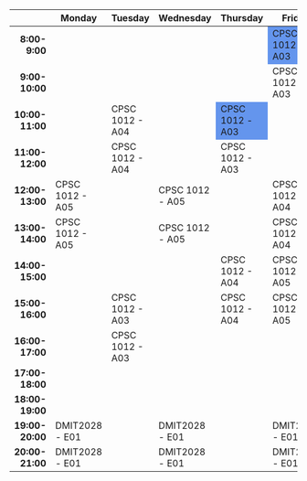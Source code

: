 
 <table>
  <thead>
    <tr>
      <th></th>
      <th>Monday</th>
      <th>Tuesday</th>
      <th>Wednesday</th>
      <th>Thursday</th>
      <th>Friday</th>
    </tr>
  </thead>
  <tbody>
    <tr>
     <td align = right><strong>8:00-9:00</strong></td>
      <td> </td>
      <td> </td>
      <td> </td>
      <td> </td>
      <td style="background-color:#6495ed">CPSC 1012 - A03</td> 
    </tr>
    <tr>
     <td align = right><strong>9:00-10:00</strong></td>
      <td> </td>
      <td> </td>
      <td> </td>
      <td> </td>
      <td>CPSC 1012 - A03</td>
    </tr>
    <tr>
     <td align = right><strong>10:00-11:00</strong></td>
      <td> </td>
      <td>CPSC 1012 - A04</td>
      <td> </td>
      <td style="background-color:#6495ed">CPSC 1012 - A03</td> 
      <td> </td>
    </tr>
    <tr>
     <td align = right><strong>11:00-12:00</strong></td>
      <td> </td>
      <td>CPSC 1012 - A04</td>
      <td> </td>
      <td>CPSC 1012 - A03</td>
      <td> </td>
    </tr>
    <tr>
     <td align = right><strong>12:00-13:00</strong></td>
      <td>CPSC 1012 - A05</td>
      <td> </td>
      <td>CPSC 1012 - A05</td>
      <td> </td>
      <td>CPSC 1012 - A04</td>
    </tr>
    <tr>
     <td align = right><strong>13:00-14:00</strong></td>
      <td>CPSC 1012 - A05</td>
      <td> </td>
      <td>CPSC 1012 - A05</td>
      <td> </td>
      <td>CPSC 1012 - A04</td>
    </tr>
    <tr>
     <td align = right><strong>14:00-15:00</strong></td>
      <td> </td>
      <td> </td>
      <td> </td>
      <td>CPSC 1012 - A04</td>
      <td>CPSC 1012 - A05</td>
    </tr>
    <tr>
     <td align = right><strong>15:00-16:00</strong></td>
      <td> </td>
      <td>CPSC 1012 - A03</td>
      <td> </td>
      <td>CPSC 1012 - A04</td>
      <td>CPSC 1012 - A05</td>
    </tr>
    <tr>
     <td align = right><strong>16:00-17:00</strong></td>
      <td> </td>
      <td>CPSC 1012 - A03</td>
      <td> </td>
      <td> </td>
      <td> </td>
    </tr>
    <tr>
     <td align = right><strong>17:00-18:00</strong></td>
      <td> </td>
      <td> </td>
      <td> </td>
      <td> </td>
      <td> </td>
    </tr>
    <tr>
     <td align = right><strong>18:00-19:00</strong></td>
      <td> </td>
      <td> </td>
      <td> </td>
      <td> </td>
      <td> </td>
    </tr>
    <tr>
     <td align = right><strong>19:00-20:00</strong></td>
      <td>DMIT2028 - E01</td>
      <td> </td>
      <td>DMIT2028 - E01</td>
      <td> </td>
      <td>DMIT2028 - E01</td>
    </tr>
    <tr>
     <td align = right><strong>20:00-21:00</strong></td>
      <td>DMIT2028 - E01</td>
      <td> </td>
      <td>DMIT2028 - E01</td>
      <td> </td>
      <td>DMIT2028 - E01</td>
    </tr>
  </tbody>
</table>
